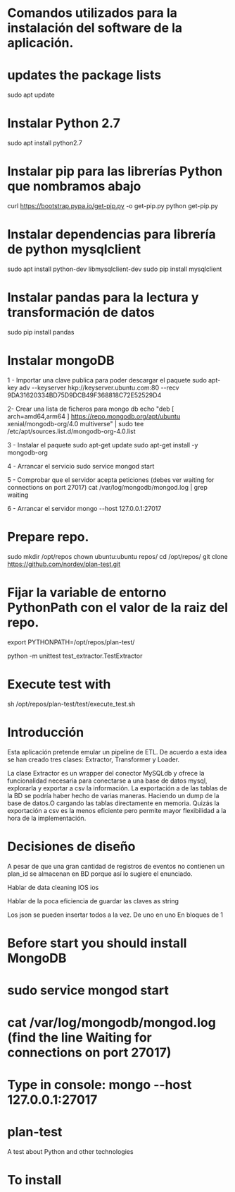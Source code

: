 # Comandos utilizados para la instalación del software de la aplicación.

# updates the package lists 
sudo apt update

# Instalar Python 2.7
sudo apt install python2.7

# Instalar pip para las librerías Python que nombramos abajo
curl https://bootstrap.pypa.io/get-pip.py -o get-pip.py
python get-pip.py

# Instalar dependencias para librería de python mysqlclient
sudo apt install python-dev libmysqlclient-dev
sudo pip install mysqlclient

# Instalar pandas para la lectura y transformación de datos
sudo pip install pandas


# Instalar mongoDB
1 - Importar una clave publica para poder descargar el paquete
sudo apt-key adv --keyserver hkp://keyserver.ubuntu.com:80 --recv 9DA31620334BD75D9DCB49F368818C72E52529D4

2- Crear una lista de ficheros para mongo db
echo "deb [ arch=amd64,arm64 ] https://repo.mongodb.org/apt/ubuntu xenial/mongodb-org/4.0 multiverse" | sudo tee /etc/apt/sources.list.d/mongodb-org-4.0.list

3 - Instalar el paquete
sudo apt-get update
sudo apt-get install -y mongodb-org

4 - Arrancar el servicio
sudo service mongod start

5 - Comprobar que el servidor acepta peticiones (debes ver waiting for connections on port 27017)
cat /var/log/mongodb/mongod.log | grep waiting

6 - Arrancar el servidor
mongo --host 127.0.0.1:27017

# Prepare repo.
sudo mkdir /opt/repos
chown ubuntu:ubuntu repos/
cd /opt/repos/
git clone https://github.com/nordev/plan-test.git

# Fijar la variable de entorno PythonPath con el valor de la raiz del repo.
export PYTHONPATH=/opt/repos/plan-test/

python -m unittest test_extractor.TestExtractor

# Execute test with
sh /opt/repos/plan-test/test/execute_test.sh

# Introducción
Esta aplicación pretende emular un pipeline de ETL. De acuerdo a esta idea se han creado tres clases: Extractor, Transformer y Loader.

La clase Extractor es un wrapper del conector MySQLdb y ofrece la funcionalidad necesaria para conectarse a una base de datos mysql, explorarla y exportar a csv la información. La exportación a de las tablas de la BD se podría haber hecho de varias maneras. Haciendo un dump de la base de datos.O cargando las tablas directamente en memoria. Quizás la exportación a csv es la menos eficiente pero permite mayor flexibilidad a la hora de la implementación.

# Decisiones de diseño
A pesar de que una gran cantidad de registros de eventos no contienen un plan_id se almacenan en BD porque así lo sugiere el enunciado.

Hablar de data cleaning IOS ios

Hablar de la poca eficiencia de guardar las claves as string

Los json se pueden insertar todos a la vez.
De uno en uno 
En bloques de 1

# 

# Before start you should install MongoDB
# sudo service mongod start
# cat /var/log/mongodb/mongod.log (find the line Waiting for connections on port 27017)
# Type in console: mongo --host 127.0.0.1:27017

# plan-test
A test about Python and other technologies

# To install 






